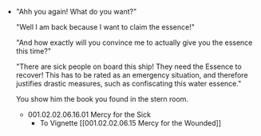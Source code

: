 - "Ahh you again! What do you want?"
  
  "Well I am back because I want to claim the essence!"
  
  "And how exactly will you convince me to actually give you the essence this time?" 
  
  "There are sick people on board this ship! They need the Essence to recover! This has to be rated as an emergency situation, and therefore justifies drastic measures, such as confiscating this water essence."
  
  You show him the book you found in the stern room.
	- 001.02.02.06.16.01 Mercy for the Sick
		- To Vignette [[001.02.02.06.15 Mercy for the Wounded]]
